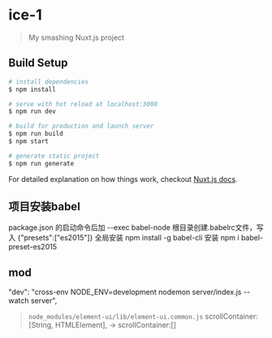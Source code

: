 # ice-1

> My smashing Nuxt.js project

## Build Setup

``` bash
# install dependencies
$ npm install

# serve with hot reload at localhost:3000
$ npm run dev

# build for production and launch server
$ npm run build
$ npm start

# generate static project
$ npm run generate
```

For detailed explanation on how things work, checkout [Nuxt.js docs](https://nuxtjs.org).

## 项目安装babel
package.json 的启动命令后加 --exec babel-node
根目录创建.babelrc文件，写入 {"presets":["es2015"]}
全局安装 npm install -g babel-cli
安装 npm i babel-preset-es2015

## mod
"dev": "cross-env NODE_ENV=development nodemon server/index.js --watch server",

> `node_modules/element-ui/lib/element-ui.common.js`
   scrollContainer: [String, HTMLElement], ->  scrollContainer:[]